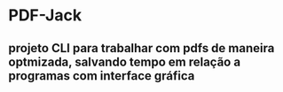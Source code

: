 # PDF-Jack

## projeto CLI para trabalhar com pdfs de maneira optmizada, salvando tempo em relação a programas com interface gráfica